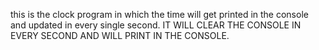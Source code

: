 this is the clock program in which the time will get printed in the console and updated in every single second. 
IT WILL CLEAR THE CONSOLE IN EVERY SECOND AND WILL PRINT IN THE CONSOLE.
